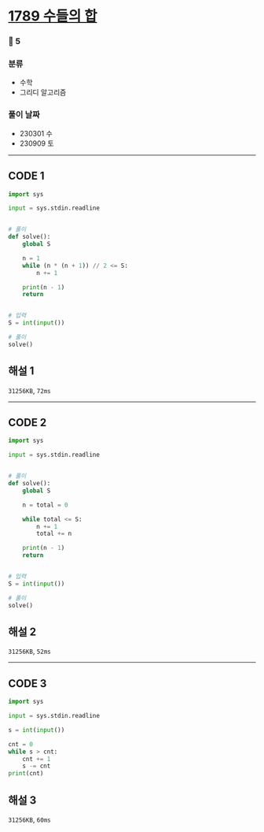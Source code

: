 # [1789 수들의 합](https://www.acmicpc.net/problem/1789)

### 🥈 5

### 분류

- 수학
- 그리디 알고리즘

### 풀이 날짜

- 230301 수
- 230909 토

---

## CODE 1

```python
import sys

input = sys.stdin.readline


# 풀이
def solve():
    global S

    n = 1
    while (n * (n + 1)) // 2 <= S:
        n += 1

    print(n - 1)
    return


# 입력
S = int(input())

# 풀이
solve()

```

## 해설 1

`31256KB`, `72ms`

---

## CODE 2

```python
import sys

input = sys.stdin.readline


# 풀이
def solve():
    global S

    n = total = 0

    while total <= S:
        n += 1
        total += n

    print(n - 1)
    return


# 입력
S = int(input())

# 풀이
solve()

```

## 해설 2

`31256KB`, `52ms`

---

## CODE 3

```python
import sys

input = sys.stdin.readline

s = int(input())

cnt = 0
while s > cnt:
    cnt += 1
    s -= cnt
print(cnt)
```

## 해설 3

`31256KB`, `60ms`
